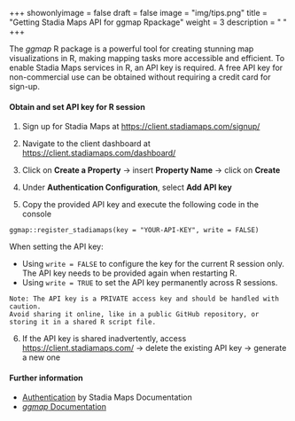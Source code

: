 +++
showonlyimage = false
draft = false
image = "img/tips.png"
title = "Getting Stadia Maps API for ggmap Rpackage"
weight = 3
description = " "
+++

The *ggmap* R package is a powerful tool for creating stunning map visualizations in R, making mapping tasks more accessible and efficient. 
To enable Stadia Maps services in R, an API key is required. 
A free API key for non-commercial use can be obtained without requiring a credit card for sign-up. 

#### Obtain and set API key for R session 
1. Sign up for Stadia Maps at https://client.stadiamaps.com/signup/

2. Navigate to the client dashboard at https://client.stadiamaps.com/dashboard/

3. Click on **Create a Property** → insert **Property Name** → click on **Create**

4. Under **Authentication Configuration**, select **Add API key**

5. Copy the provided API key and execute the following code in the console


```
ggmap::register_stadiamaps(key = "YOUR-API-KEY", write = FALSE)
```

When setting the API key:
- Using `write = FALSE` to configure the key for the current R session only. The API key needs to be provided again when restarting R.
- Using `write = TRUE` to set the API key permanently across R sessions.

```
Note: The API key is a PRIVATE access key and should be handled with caution. 
Avoid sharing it online, like in a public GitHub repository, or storing it in a shared R script file.
```

6. If the API key is shared inadvertently, access https://client.stadiamaps.com/ → delete the existing API key → generate a new one

#### Further information
- [Authentication](https://docs.stadiamaps.com/authentication/#api-keys) by Stadia Maps Documentation
- [*ggmap* Documentation](https://www.rdocumentation.org/packages/ggmap/versions/4.0.0)




